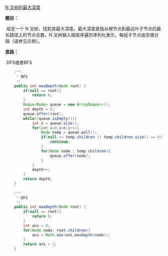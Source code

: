 [N 叉树的最大深度](https://leetcode-cn.com/problems/maximum-depth-of-n-ary-tree/)

**题目：**

​	给定一个 N 叉树，找到其最大深度。最大深度是指从根节点到最远叶子节点的最长路径上的节点总数。N 叉树输入按层序遍历序列化表示，每组子节点由空值分隔（请参见示例）。

**思路：**

​	DFS或者BFS

```JAVA
	/**
	 * BFS
	 */
    public int maxDepth(Node root) {
        if(null == root){
            return 0;
        }
        Deque<Node> queue = new ArrayDeque<>();
        int depth = 0;
        queue.offer(root);
        while(!queue.isEmpty()){
            int n = queue.size();
            for(int i=0;i<n;i++){
                Node temp = queue.poll();
                if(null == temp.children || temp.children.size() == 0){
                    continue;
                }
                for(Node node : temp.children){
                    queue.offer(node);
                }
            }
            depth++;
        }
        return depth;
    }
	
	/**
	 * DFS
	 */
	public int maxDepth(Node root) {
        if(null == root){
            return 0;
        }
        int ans = 0;
        for(Node node: root.children){
            ans = Math.max(ans,maxDepth(node));
        }
        return ans + 1;
    }
```